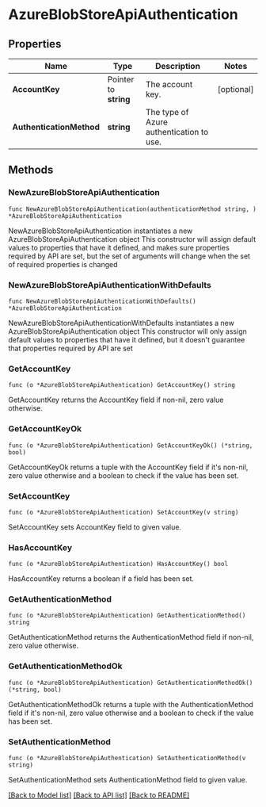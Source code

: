 # AzureBlobStoreApiAuthentication

## Properties

Name | Type | Description | Notes
------------ | ------------- | ------------- | -------------
**AccountKey** | Pointer to **string** | The account key. | [optional] 
**AuthenticationMethod** | **string** | The type of Azure authentication to use. | 

## Methods

### NewAzureBlobStoreApiAuthentication

`func NewAzureBlobStoreApiAuthentication(authenticationMethod string, ) *AzureBlobStoreApiAuthentication`

NewAzureBlobStoreApiAuthentication instantiates a new AzureBlobStoreApiAuthentication object
This constructor will assign default values to properties that have it defined,
and makes sure properties required by API are set, but the set of arguments
will change when the set of required properties is changed

### NewAzureBlobStoreApiAuthenticationWithDefaults

`func NewAzureBlobStoreApiAuthenticationWithDefaults() *AzureBlobStoreApiAuthentication`

NewAzureBlobStoreApiAuthenticationWithDefaults instantiates a new AzureBlobStoreApiAuthentication object
This constructor will only assign default values to properties that have it defined,
but it doesn't guarantee that properties required by API are set

### GetAccountKey

`func (o *AzureBlobStoreApiAuthentication) GetAccountKey() string`

GetAccountKey returns the AccountKey field if non-nil, zero value otherwise.

### GetAccountKeyOk

`func (o *AzureBlobStoreApiAuthentication) GetAccountKeyOk() (*string, bool)`

GetAccountKeyOk returns a tuple with the AccountKey field if it's non-nil, zero value otherwise
and a boolean to check if the value has been set.

### SetAccountKey

`func (o *AzureBlobStoreApiAuthentication) SetAccountKey(v string)`

SetAccountKey sets AccountKey field to given value.

### HasAccountKey

`func (o *AzureBlobStoreApiAuthentication) HasAccountKey() bool`

HasAccountKey returns a boolean if a field has been set.

### GetAuthenticationMethod

`func (o *AzureBlobStoreApiAuthentication) GetAuthenticationMethod() string`

GetAuthenticationMethod returns the AuthenticationMethod field if non-nil, zero value otherwise.

### GetAuthenticationMethodOk

`func (o *AzureBlobStoreApiAuthentication) GetAuthenticationMethodOk() (*string, bool)`

GetAuthenticationMethodOk returns a tuple with the AuthenticationMethod field if it's non-nil, zero value otherwise
and a boolean to check if the value has been set.

### SetAuthenticationMethod

`func (o *AzureBlobStoreApiAuthentication) SetAuthenticationMethod(v string)`

SetAuthenticationMethod sets AuthenticationMethod field to given value.



[[Back to Model list]](../README.md#documentation-for-models) [[Back to API list]](../README.md#documentation-for-api-endpoints) [[Back to README]](../README.md)


